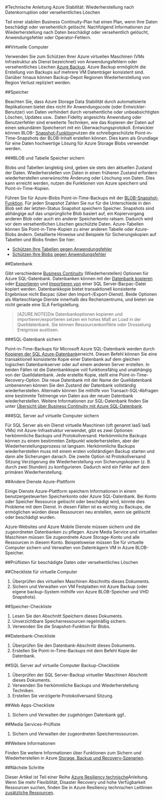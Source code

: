<properties
   pageTitle="Resiliency technische Anleitung zur Wiederherstellung nach Datenkorruption oder versehentliches Löschen | Microsoft Azure"
   description="Artikel zu verstehen, wie Daten einer Beschädigung von Daten oder versehentliche Löschung, leistungsstarke, hochverfügbare, Fault tolerant Applications entwerfen sowie Planung für die Wiederherstellung"
   services=""
   documentationCenter="na"
   authors="adamglick"
   manager="saladki"
   editor=""/>

<tags
   ms.service="resiliency"
   ms.devlang="na"
   ms.topic="article"
   ms.tgt_pltfrm="na"
   ms.workload="na"
   ms.date="08/18/2016"
   ms.author="aglick"/>

#<a name="azure-resiliency-technical-guidance-recovery-from-data-corruption-or-accidental-deletion"></a>Technische Anleitung Azure Stabilität: Wiederherstellung nach Datenkorruption oder versehentliches Löschen

Teil einer stabilen Business Continuity-Plan hat einen Plan, wenn Ihre Daten beschädigt oder versehentlich gelöscht. Nachfolgend Informationen zur Wiederherstellung nach Daten beschädigt oder versehentlich gelöscht, Anwendungsfehler oder Operator-Fehlern.

##<a name="virtual-machines"></a>Virtuelle Computer

Verwenden Sie zum Schützen Ihrer Azure virtuellen Maschinen (VMs Infrastruktur als Dienst bezeichnet) von Anwendungsfehlern oder versehentliches Löschen [Azure Backup](https://azure.microsoft.com/services/backup/). Azure Backup ermöglicht die Erstellung von Backups auf mehrere VM Datenträger konsistent sind. Darüber hinaus können Backup-Depot Regionen Wiederherstellung von Region Verlust repliziert werden.

##<a name="storage"></a>Speicher

Beachten Sie, dass Azure Storage Data Stabilität durch automatisierte Replikationen bietet dies nicht Ihr Anwendungscode (oder Entwickler-Benutzer) von Daten verhindert durch versehentliche oder unbeabsichtigten Löschen, Updates usw.. Daten Fidelity angesichts Anwendung oder Benutzerfehler sind erweiterte Techniken, wie das Kopieren der Daten auf einen sekundären Speicherort mit ein Überwachungsprotokoll. Entwickler können BLOB- [Snapshot-Funktion](https://msdn.microsoft.com/library/azure/ee691971.aspx)nutzen die schreibgeschützte Point-in-Time-Snapshots der BLOB-Inhalt erstellen können. Dies kann als Grundlage für eine Daten hochwertige Lösung für Azure Storage Blobs verwendet werden.

###<a name="blob-and-table-storage-backup"></a>BLOB und Tabelle Speicher sichern

Blobs und Tabellen langlebig sind, geben sie stets den aktuellen Zustand der Daten. Wiederherstellen von Daten in einen früheren Zustand erfordern wiederherstellen unerwünschte Änderung oder Löschung von Daten. Dies kann erreicht werden, nutzen die Funktionen von Azure speichern und Point-in-Time-Kopien.

Führen Sie für Azure-Blobs Point-in-Time-Backups mit der [BLOB-Snapshot-Funktion](https://msdn.microsoft.com/library/ee691971.aspx). Für jeden Snapshot Zahlen Sie nur für die Unterschiede in den Blob seit der letzten-Status Snapshot speichern Speicher. Snapshots sind abhängige auf das ursprüngliche Blob basiert auf, ein Kopiervorgang anderen Blob oder auch ein anderer Speicherkonto ratsam. Dadurch wird vor dem versehentlichen Löschen geschützte Daten. Azure-Tabellen können Sie Point-in-Time-Kopien zu einer anderen Tabelle oder Azure-Blobs ändern. Detaillierte Hinweise und Beispiele für Sicherungskopien auf Tabellen und Blobs finden Sie hier:

  * [Schützen Ihre Tabellen gegen Anwendungsfehler](https://blogs.msdn.microsoft.com/windowsazurestorage/2010/05/03/protecting-your-tables-against-application-errors/)
  * [Schützen Ihre Blobs gegen Anwendungsfehler](https://blogs.msdn.microsoft.com/windowsazurestorage/2010/04/29/protecting-your-blobs-against-application-errors/)

##<a name="database"></a>Datenbank

Gibt verschiedene [Business Continuity](../sql-database/sql-database-business-continuity.md) (Wiederherstellen) Optionen für Azure SQL-Datenbank. Datenbanken können mit der [Datenbank kopieren](../sql-database/sql-database-copy.md) oder [Exportieren](../sql-database/sql-database-export.md) und [Importieren von](https://msdn.microsoft.com/library/hh710052.aspx) einer SQL Server-Bacpac-Datei kopiert werden. Datenbankkopie bietet transaktionell konsistente Ergebnisse nicht Bacpac (über den Import-/Export-Dienst). Beide Optionen als Warteschlange Dienste innerhalb des Rechenzentrums, und bieten sie nicht gerade eine SLA Fertigstellung.

>[AZURE.NOTE]Die Datenbankoptionen kopieren und importieren/exportieren setzen ein hohes Maß an Load in der Quelldatenbank. Sie können Ressourcenkonflikte oder Drosselung Ereignisse auslösen.

###<a name="sql-database-backup"></a>SQL-Datenbank sichern

Point-in-Time-Backups für Microsoft Azure SQL-Datenbank werden durch [Kopieren der SQL Azure-Datenbank](../sql-database/sql-database-copy.md)erreicht. Diesen Befehl können Sie eine transaktionell konsistente Kopie einer Datenbank auf dem gleichen logischen Datenbankserver oder auf einem anderen Server erstellen. In beiden Fällen ist die Datenbankkopie voll funktionsfähig und unabhängig von der Quelldatenbank. Jede erstellte Kopie, stellt eine Point-in-Time-Recovery-Option. Die neue Datenbank mit der Name der Quelldatenbank umbenennen können Sie den Zustand der Datenbank vollständig wiederherstellen. Alternativ können Sie mithilfe von Transact-SQL-Abfragen eine bestimmte Teilmenge von Daten aus der neuen Datenbank wiederherstellen. Weitere Informationen zur SQL-Datenbank finden Sie unter [Übersicht über Business Continuity mit Azure SQL-Datenbank](../sql-database/sql-database-business-continuity.md).

###<a name="sql-server-on-virtual-machines-backup"></a>SQL Server auf virtuelle Computer sichern

Für SQL Server als ein Dienst virtuelle Maschinen (oft genannt IaaS IaaS VMs) mit Azure-Infrastruktur verwendet, gibt es zwei Optionen: herkömmliche Backups und Protokollversand. Herkömmliche Backups können zu einem bestimmten Zeitpunkt wiederherstellen, aber der Wiederherstellungsprozess ist langsam. Herkömmliche Backups wiederherstellen muss mit einem ersten vollständigen Backup starten und dann alle Sicherungen danach. Die zweite Option ist Protokollversand Sitzung Verzögerung die Wiederherstellung von Sicherungskopien (z. B. durch zwei Stunden) zu konfigurieren. Dadurch wird ein Fehler auf dem primären Wiederherstellung.

##<a name="other-azure-platform-services"></a>Andere Dienste Azure-Plattform

Einige Dienste Azure-Plattform speichern Informationen in einem benutzergesteuerten Speicherkonto oder Azure SQL-Datenbank. Bei Konto oder Speicher Ressource gelöscht oder beschädigt wird, könnte dies Probleme mit dem Dienst. In diesen Fällen ist es wichtig zu Backups, die ermöglichen würden diese Ressourcen neu erstellen, wenn sie gelöscht oder beschädigt wurden.

Azure-Websites und Azure Mobile Dienste müssen sichern und die zugeordneten Datenbanken zu pflegen. Azure Media Service und virtuellen Maschinen müssen Sie zugeordnete Azure Storage-Konto und alle Ressourcen in diesem Konto. Beispielsweise müssen Sie für virtuelle Computer sichern und Verwalten von Datenträgern VM in Azure BLOB-Speicher.

##<a name="checklists-for-data-corruption-or-accidental-deletion"></a>Prüflisten für beschädigte Daten oder versehentliches Löschen

##<a name="virtual-machines-checklist"></a>Checkliste für virtuelle Computer

  1. Überprüfen des virtuellen Maschinen Abschnitts dieses Dokuments.
  2. Sichern und Verwalten von VM Festplatten mit Azure Backup (oder eigene backup-System mithilfe von Azure BLOB-Speicher und VHD Snapshots).

##<a name="storage-checklist"></a>Speicher-Checkliste

  1. Lesen Sie den Abschnitt Speichern dieses Dokuments.
  2. Unverzichtbare Speicherressourcen regelmäßig sichern.
  3. Verwenden Sie die Snapshot-Funktion für Blobs.

##<a name="database-checklist"></a>Datenbank-Checkliste

  1. Überprüfen Sie den Datenbank-Abschnitt dieses Dokuments.
  2. Erstellen Sie Point-in-Time-Backups mit dem Befehl Kopie der Datenbank.

##<a name="sql-server-on-virtual-machines-backup-checklist"></a>SQL Server auf virtuelle Computer Backup-Checkliste

  1. Überprüfen der SQL Server-Backup virtueller Maschinen Abschnitt dieses Dokuments.
  2. Verwenden Sie herkömmliche Backups und Wiederherstellung Techniken.
  3. Erstellen Sie verzögerte Protokollversand Sitzung.

##<a name="web-apps-checklist"></a>Web Apps-Checkliste

  1. Sichern und Verwalten der zugehörigen Datenbank ggf..

##<a name="media-services-checklist"></a>Media Services-Prüfliste

  1. Sichern und Verwalten der zugeordneten Speicherressourcen.

##<a name="more-information"></a>Weitere Informationen

Finden Sie weitere Informationen über Funktionen zum Sichern und Wiederherstellen in Azure [Storage, Backup und Recovery-Szenarien](https://azure.microsoft.com/documentation/scenarios/storage-backup-recovery/).

##<a name="next-steps"></a>Nächste Schritte

Dieser Artikel ist Teil einer Reihe [Azure Resiliency technische](./resiliency-technical-guidance.md)Anleitung. Wenn Sie mehr Flexibilität, Disaster Recovery und hohe Verfügbarkeit Ressourcen suchen, finden Sie in Azure Resiliency technischen Leitlinien [zusätzliche Ressourcen](./resiliency-technical-guidance.md#additional-resources).